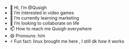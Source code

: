 - 👋 Hi, I’m @Qusigh
- 👀 I’m interested in video games
- 🌱 I’m currently learning marketing
- 💞️ I’m looking to collaborate on life
- 📫 How to reach me Qusigh everywhere
- 😄 Pronouns: him
- ⚡ Fun fact: linux brought me here , I still dk how it works

<!---
Qusigh/Qusigh is a ✨ special ✨ repository because its `README.md` (this file) appears on your GitHub profile.
You can click the Preview link to take a look at your changes.
--->
